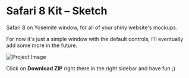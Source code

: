Safari 8 Kit – Sketch
==============

Safari 8 on Yosemite window, for all of your shiny website's mockups.

For now it's just a simple window with the default controls, I'll eventually add some more in the future.

![Project Image](https://raw.githubusercontent.com/rafaelconde/safari8_sketch/master/images/preview.png)

Click on **Download ZIP** right there in the right sidebar and have fun ;)
